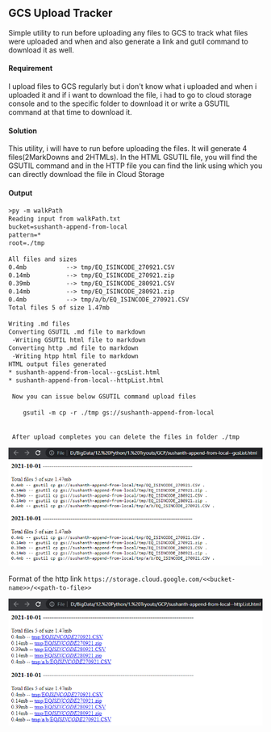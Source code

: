 ## GCS Upload Tracker

Simple utility to run before uploading any files to GCS to track what files were uploaded and when and also generate a link and gutil command to download it as well. 

#### Requirement
I upload files to GCS regularly but i don't know what i uploaded and when i uploaded it and if i want to download the file, i had to go to cloud storage console and to the specific folder to download it or write a GSUTIL command at that time to download it. 

#### Solution
This utility, i will have to run before uploading the files. It will generate 4 files(2MarkDowns and 2HTMLs). In the HTML GSUTIL file, you will find the GSUTIL command and in the HTTP file you can find the link using which you can directly download the file in Cloud Storage

#### Output
```
>py -m walkPath   
Reading input from walkPath.txt
bucket=sushanth-append-from-local
pattern=*
root=./tmp

All files and sizes
0.4mb           --> tmp/EQ_ISINCODE_270921.CSV    
0.14mb          --> tmp/EQ_ISINCODE_270921.zip    
0.39mb          --> tmp/EQ_ISINCODE_280921.CSV    
0.14mb          --> tmp/EQ_ISINCODE_280921.zip    
0.4mb           --> tmp/a/b/EQ_ISINCODE_270921.CSV
Total files 5 of size 1.47mb

Writing .md files
Converting GSUTIL .md file to markdown
 -Writing GSUTIL html file to markdown
Converting http .md file to markdown
 -Writing htpp html file to markdown
HTML output files generated
* sushanth-append-from-local--gcsList.html
* sushanth-append-from-local--httpList.html

 Now you can issue below GSUTIL command upload files

    gsutil -m cp -r ./tmp gs://sushanth-append-from-local


 After upload completes you can delete the files in folder ./tmp
```

![GSUTIL Output](gsutil-output.png)

Format of the http link `https://storage.cloud.google.com/<<bucket-name>>/<<path-to-file>>`

![HTTP Output](http-output.png)